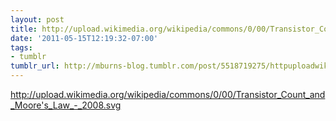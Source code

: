 ```yaml
---
layout: post
title: http://upload.wikimedia.org/wikipedia/commons/0/00/Transistor_Count_and_Moore's_Law_-_2008.svg
date: '2011-05-15T12:19:32-07:00'
tags:
- tumblr
tumblr_url: http://mburns-blog.tumblr.com/post/5518719275/httpuploadwikimediaorgwikipediacommons000
---
```

<a href="http://upload.wikimedia.org/wikipedia/commons/0/00/Transistor_Count_and_Moore's_Law_-_2008.svg">http://upload.wikimedia.org/wikipedia/commons/0/00/Transistor_Count_and_Moore's_Law_-_2008.svg</a>


